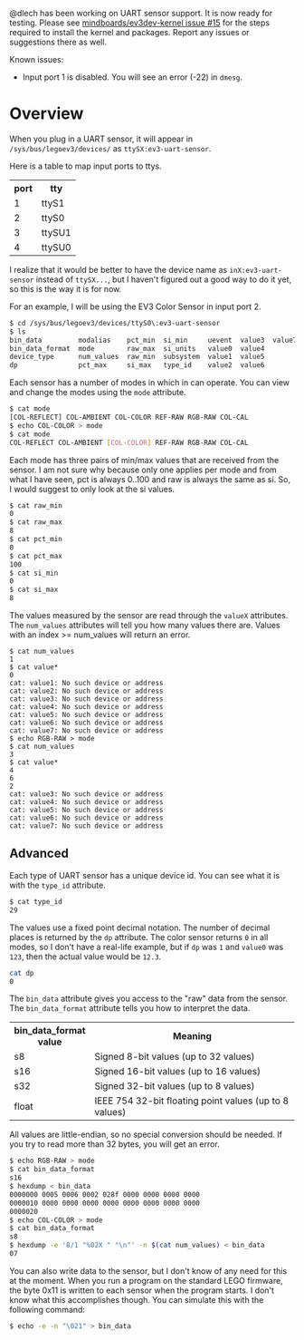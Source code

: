 @dlech has been working on UART sensor support. It is now ready for testing. Please see [mindboards/ev3dev-kernel issue #15](https://github.com/mindboards/ev3dev-kernel/pull/15) for the steps required to install the kernel and packages. Report any issues or suggestions there as well.

Known issues:
- Input port 1 is disabled. You will see an error (-22) in ```dmesg```.

# Overview
When you plug in a UART sensor, it will appear in ```/sys/bus/legoev3/devices/``` as ```ttySX:ev3-uart-sensor```.

Here is a table to map input ports to ttys.
<table>
<tr><th>port<th>tty
<tr><td>1<td>ttyS1
<tr><td>2<td>ttyS0
<tr><td>3<td>ttySU1
<tr><td>4<td>ttySU0
</table>

I realize that it would be better to have the device name as ```inX:ev3-uart-sensor``` instead of ```ttySX...```, but I haven't figured out a good way to do it yet, so this is the way it is for now.

For an example, I will be using the EV3 Color Sensor in input port 2.

```sh
$ cd /sys/bus/legoev3/devices/ttyS0\:ev3-uart-sensor
$ ls
bin_data         modalias    pct_min  si_min     uevent  value3  value7
bin_data_format  mode        raw_max  si_units   value0  value4
device_type      num_values  raw_min  subsystem  value1  value5
dp               pct_max     si_max   type_id    value2  value6
```

Each sensor has a number of modes in which in can operate. You can view and change the modes using the ```mode``` attribute.

```sh
$ cat mode
[COL-REFLECT] COL-AMBIENT COL-COLOR REF-RAW RGB-RAW COL-CAL
$ echo COL-COLOR > mode
$ cat mode
COL-REFLECT COL-AMBIENT [COL-COLOR] REF-RAW RGB-RAW COL-CAL
```

Each mode has three pairs of min/max values that are received from the sensor. I am not sure why because only one applies per mode and from what I have seen, pct is always 0..100 and raw is always the same as si. So, I would suggest to only look at the si values.

```sh
$ cat raw_min
0
$ cat raw_max
8
$ cat pct_min
0
$ cat pct_max
100
$ cat si_min
0
$ cat si_max
8
```

The values measured by the sensor are read through the ```valueX``` attributes. The ```num_values``` attributes will tell you how many values there are. Values with an index >= num_values will return an error.

```cd
$ cat num_values
1
$ cat value*
0
cat: value1: No such device or address
cat: value2: No such device or address
cat: value3: No such device or address
cat: value4: No such device or address
cat: value5: No such device or address
cat: value6: No such device or address
cat: value7: No such device or address
$ echo RGB-RAW > mode
$ cat num_values
3
$ cat value*
4
6
2
cat: value3: No such device or address
cat: value4: No such device or address
cat: value5: No such device or address
cat: value6: No such device or address
cat: value7: No such device or address
```

## Advanced

Each type of UART sensor has a unique device id. You can see what it is with the ```type_id``` attribute.

```sh
$ cat type_id
29
```

The values use a fixed point decimal notation. The number of decimal places is returned by the ```dp``` attribute. The color sensor returns ```0``` in all modes, so I don't have a real-life example, but if ```dp``` was ```1``` and ```value0``` was ```123```, then the actual value would be ```12.3```.

```sh
cat dp
0
```

The ```bin_data``` attribute gives you access to the "raw" data from the sensor. The ```bin_data_format``` attribute tells you how to interpret the data.

<table>
<tr><th>bin_data_format<br>value<th>Meaning
<tr><td>s8<td>Signed 8-bit values (up to 32 values)
<tr><td>s16<td>Signed 16-bit values (up to 16 values)
<tr><td>s32<td>Signed 32-bit values (up to 8 values)
<tr><td>float<td>IEEE 754 32-bit floating point values (up to 8 values)
</table>

All values are little-endian, so no special conversion should be needed. If you try to read more than 32 bytes, you will get an error.

```sh
$ echo RGB-RAW > mode
$ cat bin_data_format
s16
$ hexdump < bin_data
0000000 0005 0006 0002 028f 0000 0000 0000 0000
0000010 0000 0000 0000 0000 0000 0000 0000 0000
0000020
$ echo COL-COLOR > mode
$ cat bin_data_format
s8
$ hexdump -e '8/1 "%02X " "\n"' -n $(cat num_values) < bin_data
07                     
```

You can also write data to the sensor, but I don't know of any need for this at the moment. When you run a program on the standard LEGO firmware, the byte 0x11 is written to each sensor when the program starts. I don't know what this accomplishes though. You can simulate this with the following command:

```sh
$ echo -e -n "\021" > bin_data
```
